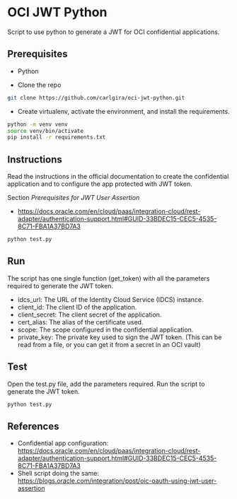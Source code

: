 # OCI JWT Python
Script to use python to generate a JWT for OCI confidential applications.

## Prerequisites
- Python 

- Clone the repo
```bash
git clone https://github.com/carlgira/oci-jwt-python.git
```
- Create virtualenv, activate the environment, and install the requirements. 
```bash
python -m venv venv
source venv/bin/activate
pip install -r requirements.txt
```

## Instructions
Read the instructions in the official documentation to create the confidential application and to configure the app protected with JWT token.

Section *Prerequisites for JWT User Assertion* 
- https://docs.oracle.com/en/cloud/paas/integration-cloud/rest-adapter/authentication-support.html#GUID-33BDEC15-CEC5-4535-8C71-FBA1A37BD7A3
```bash
python test.py
```

## Run
The script has one single function (get_token) with all the parameters required to generate the JWT token.
- idcs_url: The URL of the Identity Cloud Service (IDCS) instance.
- client_id: The client ID of the application.
- client_secret: The client secret of the application.
- cert_alias: The alias of the certificate used.
- scope: The scope configured in the confidential application.
- private_key: The private key used to sign the JWT token. (This can be read from a file, or you can get it from a secret in an OCI vault)

## Test
Open the test.py file, add the parameters required. Run the script to generate the JWT token.
```bash
python test.py
```

## References
- Confidential app configuration: https://docs.oracle.com/en/cloud/paas/integration-cloud/rest-adapter/authentication-support.html#GUID-33BDEC15-CEC5-4535-8C71-FBA1A37BD7A3
- Shell script doing the same: https://blogs.oracle.com/integration/post/oic-oauth-using-jwt-user-assertion